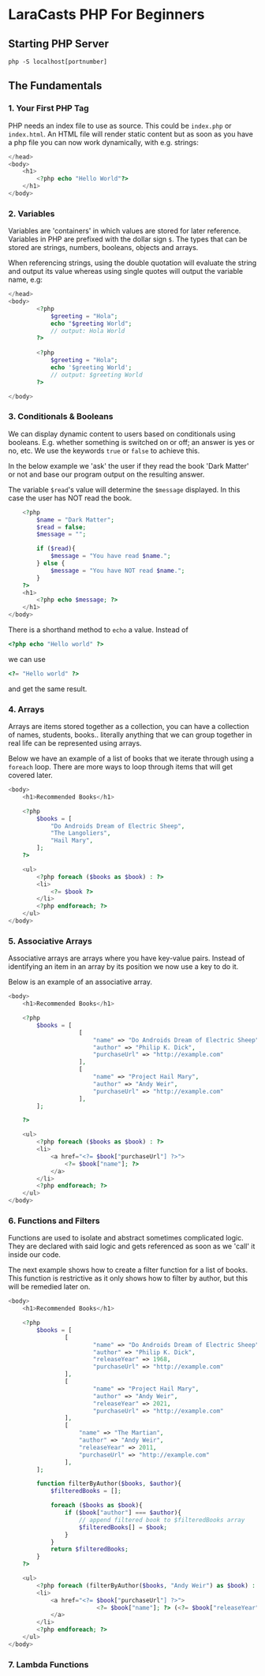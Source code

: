 # LaraCasts PHP For Beginners

## Starting PHP Server
`php -S localhost[portnumber]`

## The Fundamentals

### 1. Your First PHP Tag

PHP needs an index file to use as source. This could be `index.php` or `index.html`. An HTML file will render static
content but as soon as you have a php file you can now work dynamically, with e.g. strings:

```php
</head>
<body>
    <h1>
        <?php echo "Hello World"?>
    </h1>
</body>

```

### 2. Variables

Variables are 'containers' in which values are stored for later reference. Variables
in PHP are prefixed with the dollar sign `$`. The types that can be stored are strings,
numbers, booleans, objects and arrays.

When referencing strings, using the double quotation will evaluate the string and output
its value whereas using single quotes will output the variable name, e.g:

```php
</head>
<body>
        <?php
            $greeting = "Hola";
            echo "$greeting World";
            // output: Hola World
        ?>
        
        <?php
            $greeting = "Hola";
            echo '$greeting World';
            // output: $greeting World
        ?>

</body>
```

### 3. Conditionals & Booleans

We can display dynamic content to users based on conditionals using booleans. E.g. whether
something is switched on or off; an answer is yes or no, etc. We use the keywords `true`
or `false` to achieve this.

In the below example we 'ask' the user if they read the book 'Dark Matter' or not and base
our program output on the resulting answer.

The variable `$read`'s value will determine the `$message` displayed. In this case the user
has NOT read the book.

```php
    <?php
        $name = "Dark Matter";
        $read = false;
        $message = "";

        if ($read){
            $message = "You have read $name.";
        } else {
            $message = "You have NOT read $name.";
        }
    ?>
    <h1>
        <?php echo $message; ?>
    </h1>
</body>
```

There is a shorthand method to `echo` a value. Instead of
```php
<?php echo "Hello world" ?>
```

we can use
```php
<?= "Hello world" ?>
```
and get the same result.


### 4. Arrays

Arrays are items stored together as a collection, you can have a collection of names, students,
books.. literally anything that we can group together in real life can be represented using arrays.

Below we have an example of a list of books that we iterate through using a `foreach` loop. There are
more ways to loop through items that will get covered later.

```php
<body>
    <h1>Recommended Books</h1>

    <?php
        $books = [
            "Do Androids Dream of Electric Sheep",
            "The Langoliers",
            "Hail Mary",
        ];
    ?>

    <ul>
        <?php foreach ($books as $book) : ?>
        <li>
            <?= $book ?>
        </li>
        <?php endforeach; ?>
    </ul>
</body>
```

### 5. Associative Arrays

Associative arrays are arrays where you have key-value pairs. Instead
of identifying an item in an array by its position we now use a key
to do it.

Below is an example of an associative array.

```php
<body>
    <h1>Recommended Books</h1>

    <?php
        $books = [
                    [
                        "name" => "Do Androids Dream of Electric Sheep",
                        "author" => "Philip K. Dick",
                        "purchaseUrl" => "http://example.com"
                    ],
                    [
                        "name" => "Project Hail Mary",
                        "author" => "Andy Weir",
                        "purchaseUrl" => "http://example.com"
                    ],
        ];

    ?>

    <ul>
        <?php foreach ($books as $book) : ?>
        <li>
            <a href="<?= $book["purchaseUrl"] ?>">
                <?= $book["name"]; ?>
            </a>
        </li>
        <?php endforeach; ?>
    </ul>
</body>
```

### 6. Functions and Filters

Functions are used to isolate and abstract sometimes complicated logic.
They are declared with said logic and gets referenced as soon as we 'call' it
inside our code.

The next example shows how to create a filter function for a list of books. This function is restrictive as it 
only shows how to filter by author, but this will be remedied later on.

```php
<body>
    <h1>Recommended Books</h1>

    <?php
        $books = [
                [
                        "name" => "Do Androids Dream of Electric Sheep",
                        "author" => "Philip K. Dick",
                        "releaseYear" => 1968,
                        "purchaseUrl" => "http://example.com"
                ],
                [
                        "name" => "Project Hail Mary",
                        "author" => "Andy Weir",
                        "releaseYear" => 2021,
                        "purchaseUrl" => "http://example.com"
                ],
                [
                    "name" => "The Martian",
                    "author" => "Andy Weir",
                    "releaseYear" => 2011,
                    "purchaseUrl" => "http://example.com"
                ],
        ];

        function filterByAuthor($books, $author){
            $filteredBooks = [];

            foreach ($books as $book){
                if ($book["author"] === $author){
                    // append filtered book to $filteredBooks array
                    $filteredBooks[] = $book;
                }
            }
            return $filteredBooks;
        }
    ?>

    <ul>
        <?php foreach (filterByAuthor($books, "Andy Weir") as $book) : ?>
        <li>
            <a href="<?= $book["purchaseUrl"] ?>">
                         <?= $book["name"]; ?> (<?= $book["releaseYear"] ?>) - By <?= $book["author"] ?>
            </a>
        </li>
        <?php endforeach; ?>
    </ul>
</body>
```

### 7. Lambda Functions
